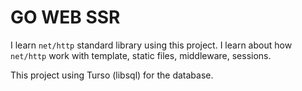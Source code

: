 # GO WEB SSR

I learn `net/http` standard library using this project. I learn about how `net/http` work with template, static files, middleware, sessions.

This project using Turso (libsql) for the database.

